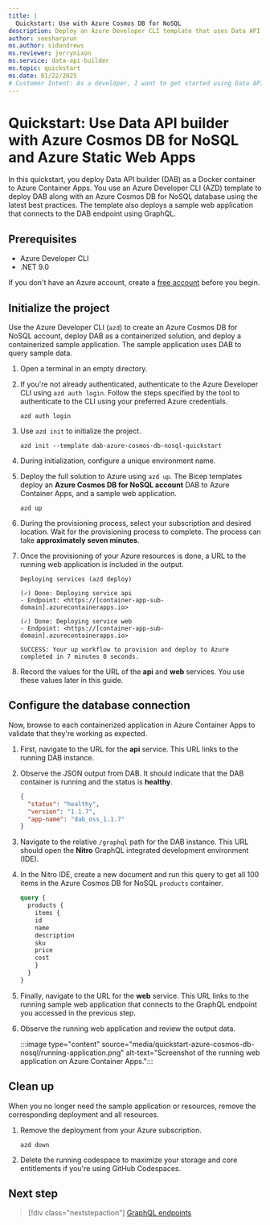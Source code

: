 ```yaml
---
title: |
  Quickstart: Use with Azure Cosmos DB for NoSQL
description: Deploy an Azure Developer CLI template that uses Data API builder with Azure Container Apps and Azure Cosmos DB for NoSQL.
author: seesharprun
ms.author: sidandrews
ms.reviewer: jerrynixon
ms.service: data-api-builder
ms.topic: quickstart
ms.date: 01/22/2025
# Customer Intent: As a developer, I want to get started using Data API builder quickly, so that I can evaluate the tool.
---
```


# Quickstart: Use Data API builder with Azure Cosmos DB for NoSQL and Azure Static Web Apps

In this quickstart, you deploy Data API builder (DAB) as a Docker container to Azure Container Apps. You use an Azure Developer CLI (AZD) template to deploy DAB along with an Azure Cosmos DB for NoSQL database using the latest best practices. The template also deploys a sample web application that connects to the DAB endpoint using GraphQL.

## Prerequisites

- Azure Developer CLI
- .NET 9.0

If you don't have an Azure account, create a [free account](https://azure.microsoft.com/free/?WT.mc_id=A261C142F) before you begin.

## Initialize the project

Use the Azure Developer CLI (`azd`) to create an Azure Cosmos DB for NoSQL account, deploy DAB as a containerized solution, and deploy a containerized sample application. The sample application uses DAB to query sample data.

1. Open a terminal in an empty directory.

1. If you're not already authenticated, authenticate to the Azure Developer CLI using `azd auth login`. Follow the steps specified by the tool to authenticate to the CLI using your preferred Azure credentials.

    ```azurecli
    azd auth login
    ```

1. Use `azd init` to initialize the project.

    ```azurecli
    azd init --template dab-azure-cosmos-db-nosql-quickstart
    ```

1. During initialization, configure a unique environment name.

1. Deploy the full solution to Azure using `azd up`. The Bicep templates deploy an **Azure Cosmos DB for NoSQL account** DAB to Azure Container Apps, and a sample web application.

    ```azurecli
    azd up
    ```

1. During the provisioning process, select your subscription and desired location. Wait for the provisioning process to complete. The process can take **approximately seven minutes**.

1. Once the provisioning of your Azure resources is done, a URL to the running web application is included in the output.

    ```output
    Deploying services (azd deploy)

    (✓) Done: Deploying service api
    - Endpoint: <https://[container-app-sub-domain].azurecontainerapps.io>
    
    (✓) Done: Deploying service web
    - Endpoint: <https://[container-app-sub-domain].azurecontainerapps.io>

    SUCCESS: Your up workflow to provision and deploy to Azure completed in 7 minutes 0 seconds.
    ```

1. Record the values for the URL of the **api** and **web** services. You use these values later in this guide.

## Configure the database connection

Now, browse to each containerized application in Azure Container Apps to validate that they're working as expected.

1. First, navigate to the URL for the **api** service. This URL links to the running DAB instance.

1. Observe the JSON output from DAB. It should indicate that the DAB container is running and the status is **healthy**.

    ```json
    {
      "status": "healthy",
      "version": "1.1.7",
      "app-name": "dab_oss_1.1.7"
    }
    ```

1. Navigate to the relative `/graphql` path for the DAB instance. This URL should open the **Nitro** GraphQL integrated development environment (IDE).

1. In the Nitro IDE, create a new document and run this query to get all 100 items in the Azure Cosmos DB for NoSQL `products` container.

    ```graphql
    query {
      products {
        items {
        id
        name
        description
        sku
        price
        cost
        }
      }
    }
    ```

1. Finally, navigate to the URL for the **web** service. This URL links to the running sample web application that connects to the GraphQL endpoint you accessed in the previous step.

1. Observe the running web application and review the output data.

    :::image type="content" source="media/quickstart-azure-cosmos-db-nosql/running-application.png" alt-text="Screenshot of the running web application on Azure Container Apps.":::

## Clean up

When you no longer need the sample application or resources, remove the corresponding deployment and all resources.

1. Remove the deployment from your Azure subscription.

    ```azurecli
    azd down
    ```

1. Delete the running codespace to maximize your storage and core entitlements if you're using GitHub Codespaces.

## Next step

> [!div class="nextstepaction"]
> [GraphQL endpoints](graphql.md)
